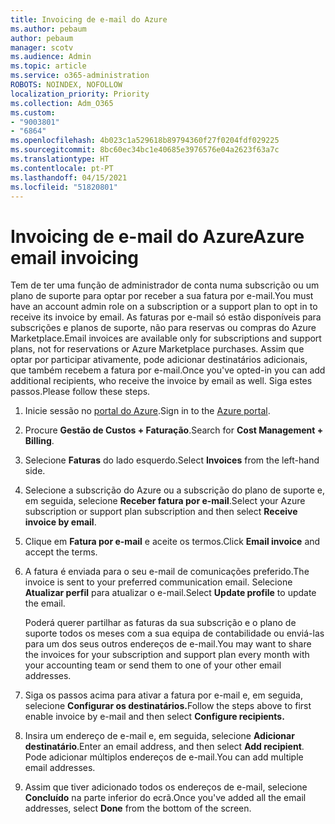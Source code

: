 ```yaml
---
title: Invoicing de e-mail do Azure
ms.author: pebaum
author: pebaum
manager: scotv
ms.audience: Admin
ms.topic: article
ms.service: o365-administration
ROBOTS: NOINDEX, NOFOLLOW
localization_priority: Priority
ms.collection: Adm_O365
ms.custom:
- "9003801"
- "6864"
ms.openlocfilehash: 4b023c1a529618b89794360f27f0204fdf029225
ms.sourcegitcommit: 8bc60ec34bc1e40685e3976576e04a2623f63a7c
ms.translationtype: HT
ms.contentlocale: pt-PT
ms.lasthandoff: 04/15/2021
ms.locfileid: "51820801"
---
```

# <a name="azure-email-invoicing"></a><span data-ttu-id="a285c-102">Invoicing de e-mail do Azure</span><span class="sxs-lookup"><span data-stu-id="a285c-102">Azure email invoicing</span></span>

<span data-ttu-id="a285c-103">Tem de ter uma função de administrador de conta numa subscrição ou um plano de suporte para optar por receber a sua fatura por e-mail.</span><span class="sxs-lookup"><span data-stu-id="a285c-103">You must have an account admin role on a subscription or a support plan to opt in to receive its invoice by email.</span></span> <span data-ttu-id="a285c-104">As faturas por e-mail só estão disponíveis para subscrições e planos de suporte, não para reservas ou compras do Azure Marketplace.</span><span class="sxs-lookup"><span data-stu-id="a285c-104">Email invoices are available only for subscriptions and support plans, not for reservations or Azure Marketplace purchases.</span></span> <span data-ttu-id="a285c-105">Assim que optar por participar ativamente, pode adicionar destinatários adicionais, que também recebem a fatura por e-mail.</span><span class="sxs-lookup"><span data-stu-id="a285c-105">Once you've opted-in you can add additional recipients, who receive the invoice by email as well.</span></span> <span data-ttu-id="a285c-106">Siga estes passos.</span><span class="sxs-lookup"><span data-stu-id="a285c-106">Please follow these steps.</span></span>

1. <span data-ttu-id="a285c-107">Inicie sessão no [portal do Azure](https://portal.azure.com/).</span><span class="sxs-lookup"><span data-stu-id="a285c-107">Sign in to the [Azure portal](https://portal.azure.com/).</span></span>
2. <span data-ttu-id="a285c-108">Procure **Gestão de Custos + Faturação**.</span><span class="sxs-lookup"><span data-stu-id="a285c-108">Search for **Cost Management + Billing**.</span></span>
3. <span data-ttu-id="a285c-109">Selecione **Faturas** do lado esquerdo.</span><span class="sxs-lookup"><span data-stu-id="a285c-109">Select **Invoices** from the left-hand side.</span></span>
4. <span data-ttu-id="a285c-110">Selecione a subscrição do Azure ou a subscrição do plano de suporte e, em seguida, selecione **Receber fatura por e-mail**.</span><span class="sxs-lookup"><span data-stu-id="a285c-110">Select your Azure subscription or support plan subscription and then select **Receive invoice by email**.</span></span>
5. <span data-ttu-id="a285c-111">Clique em **Fatura por e-mail** e aceite os termos.</span><span class="sxs-lookup"><span data-stu-id="a285c-111">Click **Email invoice** and accept the terms.</span></span>
6. <span data-ttu-id="a285c-112">A fatura é enviada para o seu e-mail de comunicações preferido.</span><span class="sxs-lookup"><span data-stu-id="a285c-112">The invoice is sent to your preferred communication email.</span></span> <span data-ttu-id="a285c-113">Selecione **Atualizar perfil** para atualizar o e-mail.</span><span class="sxs-lookup"><span data-stu-id="a285c-113">Select **Update profile** to update the email.</span></span>  

    <span data-ttu-id="a285c-114">Poderá querer partilhar as faturas da sua subscrição e o plano de suporte todos os meses com a sua equipa de contabilidade ou enviá-las para um dos seus outros endereços de e-mail.</span><span class="sxs-lookup"><span data-stu-id="a285c-114">You may want to share the invoices for your subscription and support plan every month with your accounting team or send them to one of your other email addresses.</span></span>  

7. <span data-ttu-id="a285c-115">Siga os passos acima para ativar a fatura por e-mail e, em seguida, selecione **Configurar os destinatários.**</span><span class="sxs-lookup"><span data-stu-id="a285c-115">Follow the steps above to first enable invoice by e-mail and then select  **Configure recipients.**</span></span>
8. <span data-ttu-id="a285c-116">Insira um endereço de e-mail e, em seguida, selecione **Adicionar destinatário**.</span><span class="sxs-lookup"><span data-stu-id="a285c-116">Enter an email address, and then select **Add recipient**.</span></span> <span data-ttu-id="a285c-117">Pode adicionar múltiplos endereços de e-mail.</span><span class="sxs-lookup"><span data-stu-id="a285c-117">You can add multiple email addresses.</span></span>
9. <span data-ttu-id="a285c-118">Assim que tiver adicionado todos os endereços de e-mail, selecione **Concluído** na parte inferior do ecrã.</span><span class="sxs-lookup"><span data-stu-id="a285c-118">Once you've added all the email addresses, select **Done** from the bottom of the screen.</span></span>
